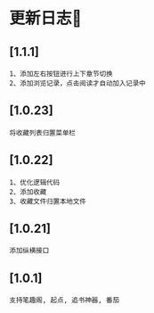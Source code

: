 # 更新日志🎈

## [1.1.1]
```
1、添加左右按钮进行上下章节切换
2、添加浏览记录，点击阅读才自动加入记录中
```

## [1.0.23]
```
将收藏列表归置菜单栏
```

## [1.0.22]
```
1、优化逻辑代码
2、添加收藏
3、收藏文件归置本地文件
```

## [1.0.21]
```
添加纵横接口
```

## [1.0.1]
```
支持笔趣阁, 起点, 追书神器, 番茄
```

